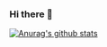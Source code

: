 ### Hi there 👋

[![Anurag's github stats](https://github-readme-stats.vercel.app/api?username=szymonkorytnicki)](https://github.com/szymonkorytnicki/szymonkorytnicki)
